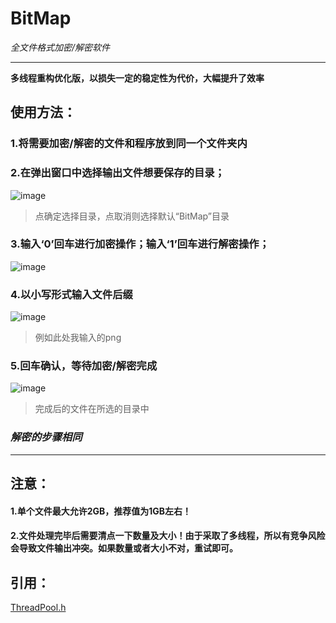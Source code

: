 # BitMap
*全文件格式加密/解密软件*

------------

**多线程重构优化版，以损失一定的稳定性为代价，大幅提升了效率**
## 使用方法：
### 1.将需要加密/解密的文件和程序放到同一个文件夹内

### 2.在弹出窗口中选择输出文件想要保存的目录；
![image](https://user-images.githubusercontent.com/48341563/146028621-9a285648-f074-418d-a4de-478365daa4ea.png)
> 点确定选择目录，点取消则选择默认“BitMap”目录

### 3.输入‘0’回车进行加密操作；输入‘1’回车进行解密操作；
![image](https://user-images.githubusercontent.com/48341563/146029297-2a563057-c483-4d47-b7af-fb7a4469a324.png)

### 4.以小写形式输入文件后缀
![image](https://user-images.githubusercontent.com/48341563/146029857-07e741f6-eea4-4493-9239-9b9e87ed0ee8.png)
> 例如此处我输入的png

### 5.回车确认，等待加密/解密完成
![image](https://user-images.githubusercontent.com/48341563/146030054-c85c08a9-63d1-4ca2-bf0b-087b4b0c3dce.png)
> 完成后的文件在所选的目录中

### *解密的步骤相同*

------------

## 注意：
#### 1.单个文件最大允许2GB，推荐值为1GB左右！
#### 2.文件处理完毕后需要清点一下数量及大小！由于采取了多线程，所以有竞争风险会导致文件输出冲突。如果数量或者大小不对，重试即可。

## 引用：
[ThreadPool.h](https://github.com/progschj/ThreadPool "ThreadPool.h")
